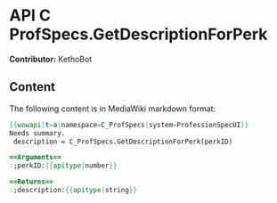 # API C ProfSpecs.GetDescriptionForPerk

**Contributor:** KethoBot

## Content

The following content is in MediaWiki markdown format:

```mediawiki
{{wowapi|t=a|namespace=C_ProfSpecs|system=ProfessionSpecUI}}
Needs summary.
 description = C_ProfSpecs.GetDescriptionForPerk(perkID)

==Arguments==
:;perkID:{{apitype|number}}

==Returns==
:;description:{{apitype|string}}
```